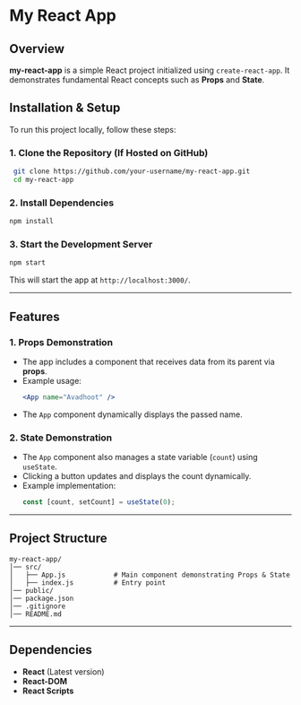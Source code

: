 # My React App

## Overview

**my-react-app** is a simple React project initialized using `create-react-app`. It demonstrates fundamental React concepts such as **Props** and **State**.

## Installation & Setup

To run this project locally, follow these steps:

### 1. Clone the Repository (If Hosted on GitHub)

```sh
 git clone https://github.com/your-username/my-react-app.git
 cd my-react-app
```

### 2. Install Dependencies

```sh
npm install
```

### 3. Start the Development Server

```sh
npm start
```

This will start the app at `http://localhost:3000/`.

---

## Features

### 1. **Props Demonstration**

- The app includes a component that receives data from its parent via **props**.
- Example usage:
  ```jsx
  <App name="Avadhoot" />
  ```
- The `App` component dynamically displays the passed name.

### 2. **State Demonstration**

- The `App` component also manages a state variable (`count`) using `useState`.
- Clicking a button updates and displays the count dynamically.
- Example implementation:
  ```jsx
  const [count, setCount] = useState(0);
  ```

---

## Project Structure

```
my-react-app/
│── src/
│   ├── App.js            # Main component demonstrating Props & State
│   ├── index.js          # Entry point
│── public/
│── package.json
│── .gitignore
│── README.md
```

---

## Dependencies

- **React** (Latest version)
- **React-DOM**
- **React Scripts**